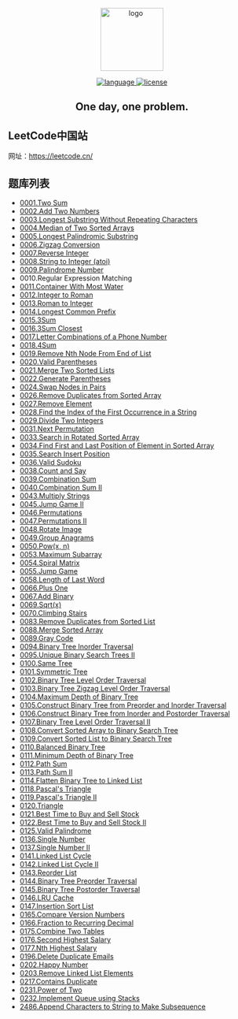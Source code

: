 <p align="center">
  <a target="_blank">
    <img width="128" src="https://static.leetcode.cn/cn-mono-assets/production/assets/leetcode-logo.5d9d9fa9.svg" alt="logo">
  </a>
</p>
<p align="center">
  <a href="https://github.com/jyygithub/leetcode" target="_blank">
    <img src="https://img.shields.io/badge/language-Kotlin-%23A97BFF" alt="language">
    <img src="https://img.shields.io/github/license/jyygithub/leetcode" alt="license">
  </a>
</p>
<h2 align="center">
  One day, one problem.
</h2>

## LeetCode中国站

网址：https://leetcode.cn/

## 题库列表

- [0001.Two Sum](https://github.com/jyygithub/leetcode/blob/main/problems/0001.two-sum.md)
- [0002.Add Two Numbers](https://github.com/jyygithub/leetcode/blob/main/problems/0002.add-two-numbers.md)
- [0003.Longest Substring Without Repeating Characters](https://github.com/jyygithub/leetcode/blob/main/problems/0003.longest-substring-without-repeating-characters.md)
- [0004.Median of Two Sorted Arrays](https://github.com/jyygithub/leetcode/blob/main/problems/0004.median-of-two-sorted-arrays.md)
- [0005.Longest Palindromic Substring](https://github.com/jyygithub/leetcode/blob/main/problems/0005.longest-palindromic-substring.md)
- [0006.Zigzag Conversion](https://github.com/jyygithub/leetcode/blob/main/problems/0006.zigzag-conversion.md)
- [0007.Reverse Integer](https://github.com/jyygithub/leetcode/blob/main/problems/0007.reverse-integer.md)
- [0008.String to Integer (atoi)](https://github.com/jyygithub/leetcode/blob/main/problems/0008.string-to-integer-atoi.md)
- [0009.Palindrome Number](https://github.com/jyygithub/leetcode/blob/main/problems/0009.palindrome-number.md)
- 0010.Regular Expression Matching
- [0011.Container With Most Water](https://github.com/jyygithub/leetcode/blob/main/problems/0011.container-with-most-water.md)
- [0012.Integer to Roman](https://github.com/jyygithub/leetcode/blob/main/problems/0012.integer-to-roman.md)
- [0013.Roman to Integer](https://github.com/jyygithub/leetcode/blob/main/problems/0013.roman-to-integer.md)
- [0014.Longest Common Prefix](https://github.com/jyygithub/leetcode/blob/main/problems/0014.longest-common-prefix.md)
- [0015.3Sum](https://github.com/jyygithub/leetcode/blob/main/problems/0015.3sum.md)
- [0016.3Sum Closest](https://github.com/jyygithub/leetcode/blob/main/problems/0016.3sum-closest.md)
- [0017.Letter Combinations of a Phone Number](https://github.com/jyygithub/leetcode/blob/main/problems/0017.letter-combinations-of-a-phone-number.md)
- [0018.4Sum](https://github.com/jyygithub/leetcode/blob/main/problems/0018.4sum.md)
- [0019.Remove Nth Node From End of List](https://github.com/jyygithub/leetcode/blob/main/problems/0019.remove-nth-node-from-end-of-list.md)
- [0020.Valid Parentheses](https://github.com/jyygithub/leetcode/blob/main/problems/0020.valid-parentheses.md)
- [0021.Merge Two Sorted Lists](https://github.com/jyygithub/leetcode/blob/main/problems/0021.merge-two-sorted-lists.md)
- [0022.Generate Parentheses](https://github.com/jyygithub/leetcode/blob/main/problems/0022.generate-parentheses.md)
- [0024.Swap Nodes in Pairs](https://github.com/jyygithub/leetcode/blob/main/problems/0024.swap-nodes-in-pairs.md)
- [0026.Remove Duplicates from Sorted Array](https://github.com/jyygithub/leetcode/blob/main/problems/0026.remove-duplicates-from-sorted-array.md)
- [0027.Remove Element](https://github.com/jyygithub/leetcode/blob/main/problems/0027.remove-element.md)
- [0028.Find the Index of the First Occurrence in a String](https://github.com/jyygithub/leetcode/blob/main/problems/0028.find-the-index-of-the-first-occurrence-in-a-string.md)
- [0029.Divide Two Integers](https://github.com/jyygithub/leetcode/blob/main/problems/0029.divide-two-integers.md)
- [0031.Next Permutation](https://github.com/jyygithub/leetcode/blob/main/problems/0031.next-permutation.md)
- [0033.Search in Rotated Sorted Array](https://github.com/jyygithub/leetcode/blob/main/problems/0033.search-in-rotated-sorted-array.md)
- [0034.Find First and Last Position of Element in Sorted Array](https://github.com/jyygithub/leetcode/blob/main/problems/0034.find-first-and-last-position-of-element-in-sorted-array.md)
- [0035.Search Insert Position](https://github.com/jyygithub/leetcode/blob/main/problems/0035.search-insert-position.md)
- [0036.Valid Sudoku](https://github.com/jyygithub/leetcode/blob/main/problems/0036.valid-sudoku.md)
- [0038.Count and Say](https://github.com/jyygithub/leetcode/blob/main/problems/0038.count-and-say.md)
- [0039.Combination Sum](https://github.com/jyygithub/leetcode/blob/main/problems/0039.combination-sum.md)
- [0040.Combination Sum II](https://github.com/jyygithub/leetcode/blob/main/problems/0040.combination-sum-ii.md)
- [0043.Multiply Strings](https://github.com/jyygithub/leetcode/blob/main/problems/0043.multiply-strings.md)
- [0045.Jump Game II](https://github.com/jyygithub/leetcode/blob/main/problems/0045.jump-game-ii.md)
- [0046.Permutations](https://github.com/jyygithub/leetcode/blob/main/problems/0046.permutations.md)
- [0047.Permutations II](https://github.com/jyygithub/leetcode/blob/main/problems/0047.permutations-ii.md)
- [0048.Rotate Image](https://github.com/jyygithub/leetcode/blob/main/problems/0048.rotate-image.md)
- [0049.Group Anagrams](https://github.com/jyygithub/leetcode/blob/main/problems/0049.group-anagrams.md)
- [0050.Pow(x, n)](https://github.com/jyygithub/leetcode/blob/main/problems/0050.powx-n.md)
- [0053.Maximum Subarray](https://github.com/jyygithub/leetcode/blob/main/problems/0053.maximum-subarray.md)
- [0054.Spiral Matrix](https://github.com/jyygithub/leetcode/blob/main/problems/0054.spiral-matrix.md)
- [0055.Jump Game](https://github.com/jyygithub/leetcode/blob/main/problems/0055.jump-game.md)
- [0058.Length of Last Word](https://github.com/jyygithub/leetcode/blob/main/problems/0058.length-of-last-word.md)
- [0066.Plus One](https://github.com/jyygithub/leetcode/blob/main/problems/0066.plus-one.md)
- [0067.Add Binary](https://github.com/jyygithub/leetcode/blob/main/problems/0067.add-binary.md)
- [0069.Sqrt(x)](https://github.com/jyygithub/leetcode/blob/main/problems/0069.sqrtx.md)
- [0070.Climbing Stairs](https://github.com/jyygithub/leetcode/blob/main/problems/0070.climbing-stairs.md)
- [0083.Remove Duplicates from Sorted List](https://github.com/jyygithub/leetcode/blob/main/problems/0083.remove-duplicates-from-sorted-list.md)
- [0088.Merge Sorted Array](https://github.com/jyygithub/leetcode/blob/main/problems/0088.merge-sorted-array.md)
- [0089.Gray Code](https://github.com/jyygithub/leetcode/blob/main/problems/0089.gray-code.md)
- [0094.Binary Tree Inorder Traversal](https://github.com/jyygithub/leetcode/blob/main/problems/0094.binary-tree-inorder-traversal.md)
- [0095.Unique Binary Search Trees II](https://github.com/jyygithub/leetcode/blob/main/problems/0095.unique-binary-search-trees-ii.md)
- [0100.Same Tree](https://github.com/jyygithub/leetcode/blob/main/problems/0100.same-tree.md)
- [0101.Symmetric Tree](https://github.com/jyygithub/leetcode/blob/main/problems/0101.symmetric-tree.md)
- [0102.Binary Tree Level Order Traversal](https://github.com/jyygithub/leetcode/blob/main/problems/0102.binary-tree-level-order-traversal.md)
- [0103.Binary Tree Zigzag Level Order Traversal](https://github.com/jyygithub/leetcode/blob/main/problems/0103.binary-tree-zigzag-level-order-traversal.md)
- [0104.Maximum Depth of Binary Tree](https://github.com/jyygithub/leetcode/blob/main/problems/0104.maximum-depth-of-binary-tree.md)
- [0105.Construct Binary Tree from Preorder and Inorder Traversal](https://github.com/jyygithub/leetcode/blob/main/problems/0105.construct-binary-tree-from-preorder-and-inorder-traversal.md)
- [0106.Construct Binary Tree from Inorder and Postorder Traversal](https://github.com/jyygithub/leetcode/blob/main/problems/0106.construct-binary-tree-from-inorder-and-postorder-traversal.md)
- [0107.Binary Tree Level Order Traversal II](https://github.com/jyygithub/leetcode/blob/main/problems/0107.binary-tree-level-order-traversal-ii.md)
- [0108.Convert Sorted Array to Binary Search Tree](https://github.com/jyygithub/leetcode/blob/main/problems/0108.convert-sorted-array-to-binary-search-tree.md)
- [0109.Convert Sorted List to Binary Search Tree](https://github.com/jyygithub/leetcode/blob/main/problems/0109.convert-sorted-list-to-binary-search-tree.md)
- [0110.Balanced Binary Tree](https://github.com/jyygithub/leetcode/blob/main/problems/0110.balanced-binary-tree.md)
- [0111.Minimum Depth of Binary Tree](https://github.com/jyygithub/leetcode/blob/main/problems/0111.minimum-depth-of-binary-tree.md)
- [0112.Path Sum](https://github.com/jyygithub/leetcode/blob/main/problems/0112.path-sum.md)
- [0113.Path Sum II](https://github.com/jyygithub/leetcode/blob/main/problems/0113.path-sum-ii.md)
- [0114.Flatten Binary Tree to Linked List](https://github.com/jyygithub/leetcode/blob/main/problems/0114.flatten-binary-tree-to-linked-list.md)
- [0118.Pascal's Triangle](https://github.com/jyygithub/leetcode/blob/main/problems/0118.pascals-triangle.md)
- [0119.Pascal's Triangle II](https://github.com/jyygithub/leetcode/blob/main/problems/0119.pascals-triangle-ii.md)
- [0120.Triangle](https://github.com/jyygithub/leetcode/blob/main/problems/0120.triangle.md)
- [0121.Best Time to Buy and Sell Stock](https://github.com/jyygithub/leetcode/blob/main/problems/0121.best-time-to-buy-and-sell-stock.md)
- [0122.Best Time to Buy and Sell Stock II](https://github.com/jyygithub/leetcode/blob/main/problems/0122.best-time-to-buy-and-sell-stock-ii.md)
- [0125.Valid Palindrome](https://github.com/jyygithub/leetcode/blob/main/problems/0125.valid-palindrome.md)
- [0136.Single Number](https://github.com/jyygithub/leetcode/blob/main/problems/0136.single-number.md)
- [0137.Single Number II](https://github.com/jyygithub/leetcode/blob/main/problems/0137.single-number-ii.md)
- [0141.Linked List Cycle](https://github.com/jyygithub/leetcode/blob/main/problems/0141.linked-list-cycle.md)
- [0142.Linked List Cycle II](https://github.com/jyygithub/leetcode/blob/main/problems/0142.linked-list-cycle-ii.md)
- [0143.Reorder List](https://github.com/jyygithub/leetcode/blob/main/problems/0143.reorder-list.md)
- [0144.Binary Tree Preorder Traversal](https://github.com/jyygithub/leetcode/blob/main/problems/0144.binary-tree-preorder-traversal.md)
- [0145.Binary Tree Postorder Traversal](https://github.com/jyygithub/leetcode/blob/main/problems/0145.binary-tree-postorder-traversal.md)
- [0146.LRU Cache](https://github.com/jyygithub/leetcode/blob/main/problems/0146.lru-cache.md)
- [0147.Insertion Sort List](https://github.com/jyygithub/leetcode/blob/main/problems/0147.insertion-sort-list.md)
- [0165.Compare Version Numbers](https://github.com/jyygithub/leetcode/blob/main/problems/0165.compare-version-numbers.md)
- [0166.Fraction to Recurring Decimal](https://github.com/jyygithub/leetcode/blob/main/problems/0166.fraction-to-recurring-decimal.md)
- [0175.Combine Two Tables](https://github.com/jyygithub/leetcode/blob/main/problems/0175.combine-two-tables.md)
- [0176.Second Highest Salary](https://github.com/jyygithub/leetcode/blob/main/problems/0176.second-highest-salary.md)
- [0177.Nth Highest Salary](https://github.com/jyygithub/leetcode/blob/main/problems/0177.nth-highest-salary.md)
- [0196.Delete Duplicate Emails](https://github.com/jyygithub/leetcode/blob/main/problems/0196.delete-duplicate-emails.md)
- [0202.Happy Number](https://github.com/jyygithub/leetcode/blob/main/problems/0202.happy-number.md)
- [0203.Remove Linked List Elements](https://github.com/jyygithub/leetcode/blob/main/problems/0203.remove-linked-list-elements.md)
- [0217.Contains Duplicate](https://github.com/jyygithub/leetcode/blob/main/problems/0217.contains-duplicate.md)
- [0231.Power of Two](https://github.com/jyygithub/leetcode/blob/main/problems/0231.power-of-two.md)
- [0232.Implement Queue using Stacks](https://github.com/jyygithub/leetcode/blob/main/problems/0232.implement-queue-using-stacks.md)
- [2486.Append Characters to String to Make Subsequence](https://github.com/jyygithub/leetcode/blob/main/problems/2486.append-characters-to-string-to-make-subsequence.md)